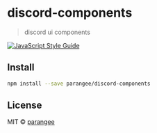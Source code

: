 # discord-components

> discord ui components

 [![JavaScript Style Guide](https://img.shields.io/badge/code_style-standard-brightgreen.svg)](https://standardjs.com)

## Install

```bash
npm install --save parangee/discord-components
```

## License

MIT © [parangee](https://github.com/parangee)
